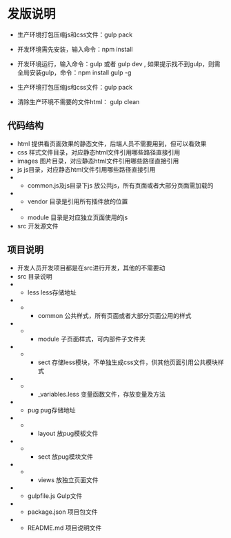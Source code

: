 # 发版说明
- 生产环境打包压缩js和css文件：gulp pack

- 开发环境需先安装，输入命令：npm install 
- 开发环境运行，输入命令：gulp 或者 gulp dev , 如果提示找不到gulp，则需全局安装gulp，命令：npm install gulp -g
- 生产环境打包压缩js和css文件：gulp pack
- 清除生产环境不需要的文件html： gulp clean

## 代码结构
- html 提供看页面效果的静态文件，后端人员不需要用到，但可以看效果
- css 样式文件目录，对应静态html文件引用哪些路径直接引用
- images 图片目录，对应静态html文件引用哪些路径直接引用
- js js目录，对应静态html文件引用哪些路径直接引用
- - common.js及js目录下js 放公共js，所有页面或者大部分页面需加载的
- - vendor 目录是引用所有插件放的位置
- - module 目录是对应独立页面使用的js
- src 开发源文件

## 项目说明
- 开发人员开发项目都是在src进行开发，其他的不需要动
- src 目录说明
- - less less存储地址
- - - common 公共样式，所有页面或者大部分页面公用的样式
- - - module 子页面样式，可内部件子文件夹
- - - sect 存储less模块，不单独生成css文件，供其他页面引用公共模块样式
- - - _variables.less 变量函数文件，存放变量及方法
- - pug pug存储地址
- - - layout 放pug模板文件
- - - sect 放pug模块文件
- - - views 放独立页面文件
- - gulpfile.js Gulp文件
- - package.json 项目包文件
- - README.md 项目说明文件






